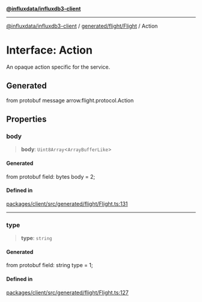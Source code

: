 [**@influxdata/influxdb3-client**](../../../../index.md)

***

[@influxdata/influxdb3-client](../../../../modules.md) / [generated/flight/Flight](../index.md) / Action

# Interface: Action

An opaque action specific for the service.

## Generated

from protobuf message arrow.flight.protocol.Action

## Properties

### body

> **body**: `Uint8Array`\<`ArrayBufferLike`\>

#### Generated

from protobuf field: bytes body = 2;

#### Defined in

[packages/client/src/generated/flight/Flight.ts:131](https://github.com/InfluxCommunity/influxdb3-js/blob/6328be2232de5032f7226e569b6b0154d8900f73/packages/client/src/generated/flight/Flight.ts#L131)

***

### type

> **type**: `string`

#### Generated

from protobuf field: string type = 1;

#### Defined in

[packages/client/src/generated/flight/Flight.ts:127](https://github.com/InfluxCommunity/influxdb3-js/blob/6328be2232de5032f7226e569b6b0154d8900f73/packages/client/src/generated/flight/Flight.ts#L127)
